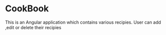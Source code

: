 # CookBook
This is an Angular application which contains various recipies. User can add ,edit or delete their recipies
